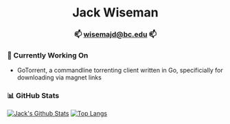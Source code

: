 <div align="center">
	<h1>Jack Wiseman </h1>
	<h3>📫 <a href="mailto:wisemajd@bc.edu">wisemajd@bc.edu</a> 📫</h3>
</div>

### 🔭 Currently Working On
 - GoTorrent, a commandline torrenting client written in Go, specificially for downloading via magnet links

### 📊 GitHub Stats
[![Jack's Github Stats](https://github-readme-stats.vercel.app/api?username=jackwiseman)](https://github.com/jackwiseman)
[![Top Langs](https://github-readme-stats.vercel.app/api/top-langs/?username=jackwiseman&layout=compact)](https://github.com/yushi1007)
